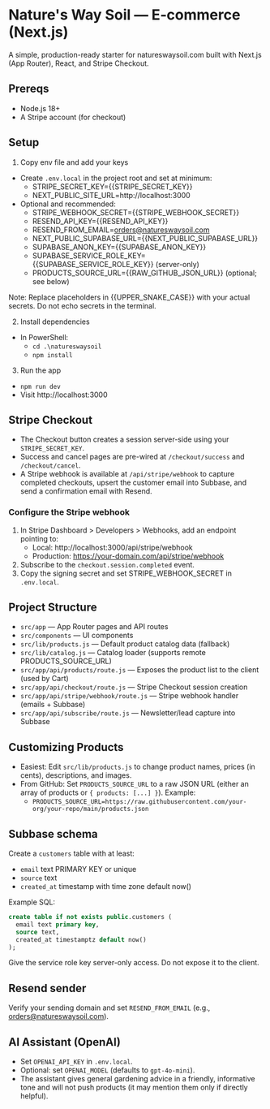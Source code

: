 # Nature's Way Soil — E‑commerce (Next.js)

A simple, production-ready starter for natureswaysoil.com built with Next.js (App Router), React, and Stripe Checkout.

## Prereqs
- Node.js 18+
- A Stripe account (for checkout)

## Setup

1) Copy env file and add your keys
- Create `.env.local` in the project root and set at minimum:
  - STRIPE_SECRET_KEY={{STRIPE_SECRET_KEY}}
  - NEXT_PUBLIC_SITE_URL=http://localhost:3000
- Optional and recommended:
  - STRIPE_WEBHOOK_SECRET={{STRIPE_WEBHOOK_SECRET}}
  - RESEND_API_KEY={{RESEND_API_KEY}}
  - RESEND_FROM_EMAIL=orders@natureswaysoil.com
  - NEXT_PUBLIC_SUPABASE_URL={{NEXT_PUBLIC_SUPABASE_URL}}
  - SUPABASE_ANON_KEY={{SUPABASE_ANON_KEY}}
  - SUPABASE_SERVICE_ROLE_KEY={{SUPABASE_SERVICE_ROLE_KEY}} (server-only)
  - PRODUCTS_SOURCE_URL={{RAW_GITHUB_JSON_URL}} (optional; see below)

Note: Replace placeholders in {{UPPER_SNAKE_CASE}} with your actual secrets. Do not echo secrets in the terminal.

2) Install dependencies
- In PowerShell:
  - `cd .\natureswaysoil`
  - `npm install`

3) Run the app
- `npm run dev`
- Visit http://localhost:3000

## Stripe Checkout
- The Checkout button creates a session server-side using your `STRIPE_SECRET_KEY`.
- Success and cancel pages are pre-wired at `/checkout/success` and `/checkout/cancel`.
- A Stripe webhook is available at `/api/stripe/webhook` to capture completed checkouts, upsert the customer email into Subbase, and send a confirmation email with Resend.

### Configure the Stripe webhook
1) In Stripe Dashboard > Developers > Webhooks, add an endpoint pointing to:
   - Local: http://localhost:3000/api/stripe/webhook
   - Production: https://your-domain.com/api/stripe/webhook
2) Subscribe to the `checkout.session.completed` event.
3) Copy the signing secret and set STRIPE_WEBHOOK_SECRET in `.env.local`.

## Project Structure
- `src/app` — App Router pages and API routes
- `src/components` — UI components
- `src/lib/products.js` — Default product catalog data (fallback)
- `src/lib/catalog.js` — Catalog loader (supports remote PRODUCTS_SOURCE_URL)
- `src/app/api/products/route.js` — Exposes the product list to the client (used by Cart)
- `src/app/api/checkout/route.js` — Stripe Checkout session creation
- `src/app/api/stripe/webhook/route.js` — Stripe webhook handler (emails + Subbase)
- `src/app/api/subscribe/route.js` — Newsletter/lead capture into Subbase

## Customizing Products
- Easiest: Edit `src/lib/products.js` to change product names, prices (in cents), descriptions, and images.
- From GitHub: Set `PRODUCTS_SOURCE_URL` to a raw JSON URL (either an array of products or `{ products: [...] }`). Example:
  - `PRODUCTS_SOURCE_URL=https://raw.githubusercontent.com/your-org/your-repo/main/products.json`

## Subbase schema
Create a `customers` table with at least:
- `email` text PRIMARY KEY or unique
- `source` text
- `created_at` timestamp with time zone default now()

Example SQL:
```sql path=null start=null
create table if not exists public.customers (
  email text primary key,
  source text,
  created_at timestamptz default now()
);
```

Give the service role key server-only access. Do not expose it to the client.

## Resend sender
Verify your sending domain and set `RESEND_FROM_EMAIL` (e.g., orders@natureswaysoil.com).

## AI Assistant (OpenAI)
- Set `OPENAI_API_KEY` in `.env.local`.
- Optional: set `OPENAI_MODEL` (defaults to `gpt-4o-mini`).
- The assistant gives general gardening advice in a friendly, informative tone and will not push products (it may mention them only if directly helpful).
